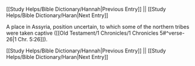 [[Study Helps/Bible Dictionary/Hannah|Previous Entry]]  ||  [[Study Helps/Bible Dictionary/Haran|Next Entry]]

 A place in Assyria, position uncertain, to which some of the northern tribes were taken captive ([[Old Testament/1 Chronicles/1 Chronicles 5#^verse-26|1 Chr. 5:26]]).

[[Study Helps/Bible Dictionary/Hannah|Previous Entry]]  ||  [[Study Helps/Bible Dictionary/Haran|Next Entry]]